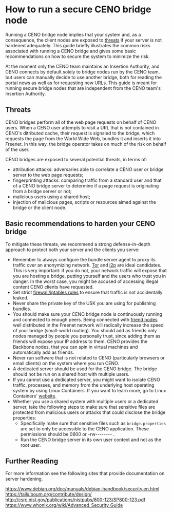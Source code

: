 # How to run a secure CENO bridge node

Running a CENO bridge node implies that your system and, as a consequence, the
client nodes are exposed to [threats](../doc/threatModel.md#4-threats) if
your server is not hardened adequately.  This guide briefly illustrates the
common risks associated with running a CENO bridge and gives some basic
recommendations on how to secure the system to minimize the risk.

At the moment only the CENO team maintains an Insertion Authority, and CENO
connects by default solely to bridge nodes run by the CENO team, but users can
manually decide to use another bridge, both for reading the portal news as well
as for requesting new URLs. This guide is meant for running secure bridge nodes
that are independent from the CENO team's Insertion Authority.

## Threats

CENO bridges perform all of the web page requests on behalf of CENO users. When
a CENO user attempts to visit a URL that is not contained in CENO's ditributed
cache, their request is signaled to the bridge, which requests the page from the
World Wide Web, bundles it and inserts it into Freenet. In this way, the bridge
operator takes on much of the risk on behalf of the user.

CENO bridges are exposed to several potential threats, in terms of:

* attribution attacks: adversaries able to correlate a CENO user or bridge
  server to the web page requests;
* fingerprinting attacks: comparing traffic from a standard user and that of a
  CENO bridge server to determine if a page request is originating from a bridge server or not;
* malicious users using a shared host;
* injection of malicious pages, scripts or resources aimed against the bridge or the client node. 

## Basic recommendations to harden your CENO bridge

To mitigate these threats, we recommend a strong defense-in-depth approach to
protect both your server and the clients you serve:

* Remember to always configure the bundle server agent to proxy its traffic over
  an anonymizing network. [Tor](https://www.torproject.org) and
  [i2p](https://geti2p.net) are ideal candidates. This is very important: if you
  do not, your network traffic will expose that you are hosting a bridge,
  putting yourself and the users who trust you in danger. In the worst case, you
  might be accused of accessing illegal content CENO clients have requested.
* Set strict [firewall/iptables
  rules](https://www.debian.org/doc/manuals/debian-handbook/sect.firewall-packet-filtering.en.html)
  to ensure that traffic is not accidentally leaked.
* Never share the private key of the USK you are using for publishing
  bundles.
* You should make sure your CENO bridge node is continuously running and
  connected to enough peers. Being connected with [friend
  nodes](https://wiki.freenetproject.org/Configuring_Freenet#Connecting_to_the_Darknet)
  well distributed in the Freenet network will radically increase the speed of
  your bridge (small-world routing). You should add as friends only nodes
  managed by people you personally trust, since adding them as friends will
  expose your IP address to them. CENO provides the Backbone nodes, that you can
  spin in virtual machines and automatically add as friends.
* Never run software that is not related to CENO (particularly browsers or email
  clients) on the system where you run CENO.
* A dedicated server should be used for the CENO bridge. The bridge should not
  be run on a shared host with multiple users.
* If you cannot use a dedicated server, you might want to isolate CENO traffic,
  processes, and memory from the underlying host operating system by using Linux
  Containers. If you want to learn more, go to Linux Containers'
  [website](https://linuxcontainers.org).
* Whether you use a shared system with multiple users or a dedicated server,
  take the following steps to make sure that sensitive files are protected from
  malicious users or attacks that could disclose the bridge properties:
	* Specifically make sure that sensitive files such as
	  `bridge.properties` are set to only be accessible to the CENO
	  application. These permissions should be 0600 or -rw-------- .
	* Run the CENO bridge server in its own user context and not as the root
	  user.

## Further Reading

For more information see the following sites that provide documentation on
server hardening.

https://www.debian.org/doc/manuals/debian-handbook/security.en.html
https://tails.boum.org/contribute/design/
http://csrc.nist.gov/publications/nistpubs/800-123/SP800-123.pdf
https://www.whonix.org/wiki/Advanced_Security_Guide
